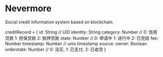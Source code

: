 # Nevermore

Social credit information system based on blockchain.

creditRecord = {
  id: String // UID
  identity: String
  category: Number // 0: 信用贷款 1: 担保贷款  2: 抵押贷款
  state: Number // 0: 申请中 1: 进行中 2: 已完结
  fee: Number
  timestamp: Number // unix timestamp
  source:
  owner: Boolean
  orderstate: Number // 0: 没买, 1: 已支付, 2: 已收货
}
